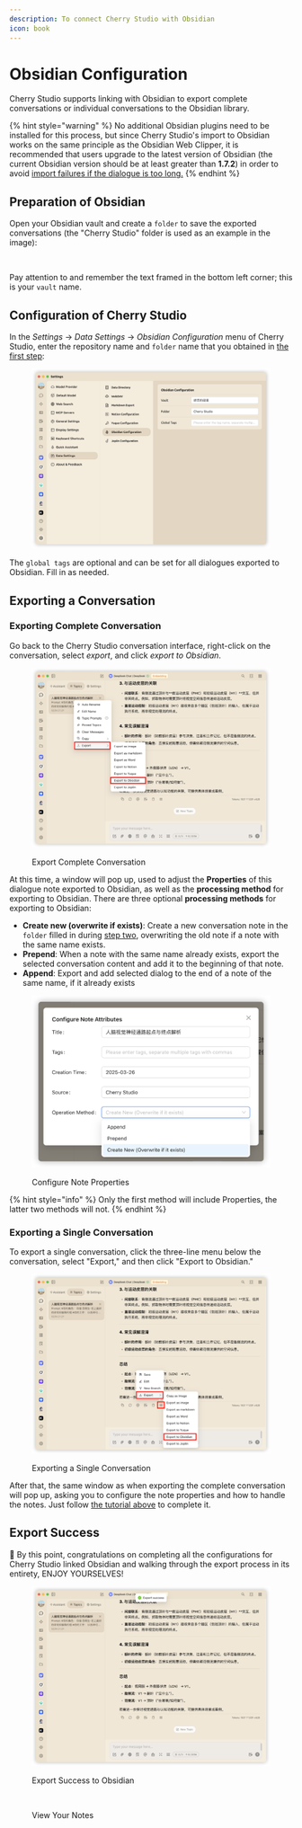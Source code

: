 ```yaml
---
description: To connect Cherry Studio with Obsidian
icon: book
---
```


# Obsidian Configuration

Cherry Studio supports linking with Obsidian to export complete conversations or individual conversations to the Obsidian library.

{% hint style="warning" %}
No additional Obsidian plugins need to be installed for this process, but since Cherry Studio's import to Obsidian works on the same principle as the Obsidian Web Clipper, it is recommended that users upgrade to the latest version of Obsidian (the current Obsidian version should be at least greater than **1.7.2**) in order to avoid [import failures if the dialogue is too long.](https://github.com/obsidianmd/obsidian-clipper/releases/tag/0.7.0)
{% endhint %}

## Preparation of Obsidian

Open your Obsidian vault and create a `folder` to save the exported conversations (the "Cherry Studio" folder is used as an example in the image):

<figure><img src="https://files.gitbook.com/v0/b/gitbook-x-prod.appspot.com/o/spaces%2F0Ut5BptC3t8CtSU1UWpM%2Fuploads%2FXbqbzB6Swp24JQyF1rsY%2Fimage.png?alt=media&#x26;token=48fe48e3-cdc0-443e-ba77-92c296588aa2" alt=""><figcaption></figcaption></figure>

Pay attention to and remember the text framed in the bottom left corner; this is your `vault` name.

## Configuration of Cherry Studio

In the _Settings_ → _Data Settings_ → _Obsidian Configuration_ menu of Cherry Studio, enter the repository name and `folder` name that you obtained in [the first step](obsidian-configuration.md#preparation-of-obsidian):&#x20;

<figure><img src="../.gitbook/assets/image.png" alt=""><figcaption></figcaption></figure>

The `global tags` are optional and can be set for all dialogues exported to Obsidian. Fill in as needed.

## Exporting a Conversation

### Exporting Complete Conversation

Go back to the Cherry Studio conversation interface, right-click on the conversation, select _export_, and click _export to Obsidian_.

<figure><img src="../.gitbook/assets/image (1).png" alt=""><figcaption><p>Export Complete Conversation</p></figcaption></figure>

At this time, a window will pop up, used to adjust the **Properties** of this dialogue note exported to Obsidian, as well as the **processing method** for exporting to Obsidian. There are three optional **processing methods** for exporting to Obsidian:

* **Create new (overwrite if exists)**: Create a new conversation note in the `folder` filled in during [step two](obsidian-configuration.md#configuration-of-cherry-studio), overwriting the old note if a note with the same name exists.
* **Prepend**: When a note with the same name already exists, export the selected conversation content and add it to the beginning of that note.
* **Append**: Export and add selected dialog to the end of a note of the same name, if it already exists

<figure><img src="../.gitbook/assets/image (2).png" alt=""><figcaption><p>Configure Note Properties</p></figcaption></figure>

{% hint style="info" %}
Only the first method will include Properties, the latter two methods will not.
{% endhint %}

### Exporting a Single Conversation

To export a single conversation, click the three-line menu below the conversation, select "Export," and then click "Export to Obsidian."

<figure><img src="../.gitbook/assets/image (3).png" alt=""><figcaption><p>Exporting a Single Conversation</p></figcaption></figure>

After that, the same window as when exporting the complete conversation will pop up, asking you to configure the note properties and how to handle the notes. Just follow [the tutorial above](obsidian-configuration.md#exporting-complete-conversation) to complete it.

## Export Success

🎉 By this point, congratulations on completing all the configurations for Cherry Studio linked Obsidian and walking through the export process in its entirety, ENJOY YOURSELVES!

<figure><img src="../.gitbook/assets/image (4).png" alt=""><figcaption><p>Export Success to Obsidian</p></figcaption></figure>

<figure><img src="https://files.gitbook.com/v0/b/gitbook-x-prod.appspot.com/o/spaces%2F0Ut5BptC3t8CtSU1UWpM%2Fuploads%2FlhvdqGksjKl4RamSqPXK%2Fimage.png?alt=media&#x26;token=360f0e77-fa25-4dd5-8d76-b0f6611e5957" alt=""><figcaption><p>View Your Notes</p></figcaption></figure>

